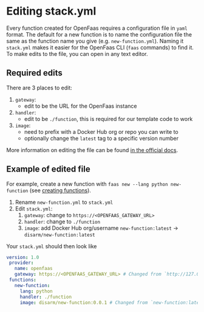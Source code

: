 # Editing stack.yml

Every function created for OpenFaas requires a configuration file in `yaml` format. The default for a new function is to name the configuration file the same as the function name you give \(e.g. `new-function.yml`\). Naming it `stack.yml` makes it easier for the OpenFaas CLI \(`faas` commands\) to find it. To make edits to the file, you can open in any text editor.

## Required edits

There are 3 places to edit:

1. `gateway`: 
   * edit to be the URL for the OpenFaas instance
2. `handler`:
   * edit to be `./function`, this is required for our template code to work
3. `image`: 
   * need to prefix with a Docker Hub org or repo you can write to
   * optionally change the `latest` tag to a specific version number

More information on editing the file can be found [in the official docs](https://docs.openfaas.com/reference/yaml/).

## Example of edited file

For example, create a new function with `faas new --lang python new-function` \(see [creating functions](https://github.com/disarm-platform/docs/tree/29b1a875dfd97b9332cd1eae0ce2ea4999205f52/api-docs/creating-and-deploying-functions/api-docs/creating-and-deploying-functions/creating.md)\).

1. Rename `new-function.yml` to `stack.yml`
2. Edit `stack.yml`:
   1. `gateway`: change to `https://<OPENFAAS_GATEWAY_URL>`
   2. `handler`: change to `./function`
   3. `image`: add Docker Hub org/username `new-function:latest` -&gt; `disarm/new-function:latest`

Your `stack.yml` should then look like

```yaml
version: 1.0
 provider:
   name: openfaas
   gateway: https://<OPENFAAS_GATEWAY_URL> # Changed from `http://127.0.0.1:8080
 functions:
   new-function:
     lang: python
     handler: ./function
     image: disarm/new-function:0.0.1 # Changed from `new-function:latest`
```

